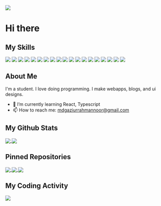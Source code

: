 ![](https://media.giphy.com/media/tuvMgAPzxaQBq/giphy.gif)
# Hi there

## My Skills
![](https://img.shields.io/badge/OS-Linux-informational?style=for-the-badge&logo=linux&color=FCC624)
![](https://img.shields.io/badge/OS-Windows-informational?style=for-the-badge&logo=windows&color=0078D6)
![](https://img.shields.io/badge/Editor-Visual%20Studio%20Code-informational?style=for-the-badge&logo=visual-studio-code&color=007ACC)
![](https://img.shields.io/badge/Code-Python-informational?style=for-the-badge&logo=python&color=3776AB)
![](https://img.shields.io/badge/Code-Javascript-informational?style=for-the-badge&logo=javascript&color=F7DF1E)
![](https://img.shields.io/badge/Code-Typescript-informational?style=for-the-badge&logo=typescript&color=007ACC)
![](https://img.shields.io/badge/Code-Node.js-informational?style=for-the-badge&logo=node.js&color=339933)
![](https://img.shields.io/badge/Code-C-informational?style=for-the-badge&logo=c&color=A8B9CC)
![](https://img.shields.io/badge/Code-C%2b%2b-informational?style=for-the-badge&logo=c%2b%2b&color=00599C)
![](https://img.shields.io/badge/Library-React-informational?style=for-the-badge&logo=react&color=61DAFB)
![](https://img.shields.io/badge/Query%20Language-GraphQL-informational?style=for-the-badge&logo=graphql&color=E10098)
![](https://img.shields.io/badge/Library-TypeGraphQL-informational?style=for-the-badge&logo=graphql&color=E10098)
![](https://img.shields.io/badge/Database-MongoDB-informational?style=for-the-badge&logo=mongodb&color=47A248)
![](https://img.shields.io/badge/ORM-Mongoose-informational?style=for-the-badge&color=47A248)
![](https://img.shields.io/badge/ORM-Typegoose-informational?style=for-the-badge&color=007ACC)
![](https://img.shields.io/badge/Framework-Express-informational?style=for-the-badge&logo=express&color=000)
![](https://img.shields.io/badge/Framework-Flask-informational?style=for-the-badge&logo=flask&color=000)
![](https://img.shields.io/badge/Framework-Apollo%20GraphQL-informational?style=for-the-badge&logo=apollo%20graphql&color=311C87)
![](https://img.shields.io/badge/Tool-Docker-informational?style=for-the-badge&logo=docker&color=2496ED)


## About Me
I'm a student. I love doing programming. I make webapps, blogs, and ui designs.
- 🌱 I’m currently learning React, Typescript
- 📫 How to reach me: mdgaziurrahmannoor@gmail.com


## My Github Stats
<a href='https://github.com/mdgaziur'>
  <img align="center" src="https://github-readme-stats.vercel.app/api/top-langs/?username=mdgaziur&theme=dark&hide_border=true&langs_count=10&layout=compact"/>
</a>
<a href='https://github.com/mdgaziur'>
  <img align="center" src="https://github-readme-stats.vercel.app/api?username=mdgaziur&show_icons=true&theme=dark&hide_border=true&include_all_commits=true&line_height=20&custom_title=My%20Github%20Status"/>
</a>

## Pinned Repositories
<a href='https://github.com/mdgaziur/editorjs-latex'>
  <img align="center" src="https://github-readme-stats.vercel.app/api/pin/?username=mdgaziur&repo=editorjs-latex&theme=dark">
</a>

<a href='https://github.com/mdgaziur/shortee'>
  <img align="center" src="https://github-readme-stats.vercel.app/api/pin/?username=mdgaziur&repo=shortee&theme=dark">
</a>

<a href='https://github.com/mdgaziur/audio-streamer'>
  <img align="center" src="https://github-readme-stats.vercel.app/api/pin/?username=mdgaziur&repo=audio-streamer&theme=dark">
</a>

<br/>

## My Coding Activity
<a href='https://github.com/mdgaziur'>
  <img align="center" src="https://github-readme-stats.vercel.app/api/wakatime?username=mdgaziur001&theme=dark"/>
</a>


